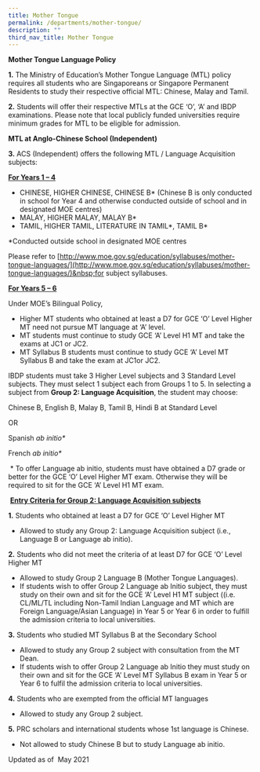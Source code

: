 ```yaml
---
title: Mother Tongue
permalink: /departments/mother-tongue/
description: ""
third_nav_title: Mother Tongue
---
```

**Mother Tongue Language Policy**

**1\.**&nbsp;The Ministry of Education’s Mother Tongue Language (MTL) policy requires all students who are Singaporeans or Singapore Permanent Residents to study their respective official MTL: Chinese, Malay and Tamil.

**2\.**&nbsp;Students will offer their respective MTLs at the GCE ‘O’, ‘A’ and IBDP examinations. Please note that local publicly funded universities require minimum grades for MTL to be eligible for admission.

**MTL at Anglo-Chinese School (Independent)**

**3\.**&nbsp;ACS (Independent) offers the following MTL / Language Acquisition subjects:

**<u>For Years 1 – 4</u>**

*   CHINESE, HIGHER CHINESE, CHINESE B\* (Chinese B is only conducted in school for Year 4 and otherwise conducted outside of school and in designated MOE centres)
*   MALAY, HIGHER MALAY, MALAY B\*
*   TAMIL, HIGHER TAMIL, LITERATURE IN TAMIL\*, TAMIL B\*

\*Conducted outside school in designated MOE centres

Please refer to&nbsp;[http://www.moe.gov.sg/education/syllabuses/mother-tongue-languages/](http://www.moe.gov.sg/education/syllabuses/mother-tongue-languages/)&nbsp;for subject syllabuses.

**<u>For Years 5 – 6</u>**

Under MOE’s Bilingual Policy,

*   Higher MT students who obtained at least a D7 for GCE ‘O’ Level Higher MT need not pursue MT language at ‘A’ level.
*   MT students must continue to study GCE ‘A’ Level H1 MT and take the exams at JC1 or JC2.
*   MT Syllabus B students must continue to study GCE ‘A’ Level MT Syllabus B and take the exam at JC1or JC2.

IBDP students must take 3 Higher Level subjects and 3 Standard Level subjects. They must select 1 subject each from Groups 1 to 5. In selecting a subject from&nbsp;**Group 2: Language Acquisition**, the student may choose:

Chinese B, English B, Malay B, Tamil B, Hindi B at Standard Level

OR

Spanish&nbsp;_ab initio\*_

French&nbsp;_ab initio\*_

&nbsp;\* To offer Language ab initio, students must have obtained a D7 grade or better for the GCE ‘O’ Level Higher MT exam. Otherwise they will be required to sit for the GCE ‘A’ Level H1 MT exam.

&nbsp;**<u>Entry Criteria for Group 2: Language Acquisition subjects</u>**

**1\.**&nbsp;Students who obtained at least a D7 for GCE ‘O’ Level Higher MT

*   Allowed to study any Group 2: Language Acquisition subject (i.e., Language B or Language ab initio).

**2\.**&nbsp;Students who did not meet the criteria of at least D7 for GCE ‘O’ Level Higher MT

*   Allowed to study Group 2 Language B (Mother Tongue Languages).
*   If students wish to offer Group 2 Language ab Initio subject, they must study on their own and sit for the GCE ‘A’ Level H1 MT subject ((i.e. CL/ML/TL including Non-Tamil Indian Language and MT which are Foreign Language/Asian Language) in Year 5 or Year 6 in order to fulfill the admission criteria to local universities.

**3\.**&nbsp;Students who studied MT Syllabus B at the Secondary School

*   Allowed to study any Group 2 subject with consultation from the MT Dean.
*   If students wish to offer Group 2 Language ab Initio they must study on their own and sit for the GCE ‘A’ Level MT Syllabus B exam in Year 5 or Year 6 to fulfil the admission criteria to local universities.

**4\.**&nbsp;Students who are exempted from the official MT languages

*   Allowed to study any Group 2 subject.

**5\.**&nbsp;PRC scholars and international students whose 1st language is Chinese.

*   Not allowed to study Chinese B but to study Language ab initio.

Updated as of&nbsp; May 2021